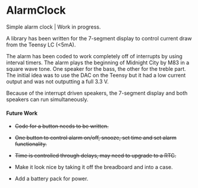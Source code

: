 # AlarmClock
Simple alarm clock | Work in progress.

A library has been written for the 7-segment display to control current draw from the Teensy LC (<5mA).

The alarm has been coded to work completely off of interrupts by using interval timers.  The alarm plays the beginning of Midnight City by M83 in a square wave tone.  One speaker for the bass, the other for the treble part.  The initial idea was to use the DAC on the Teensy but it had a low current output and was not outputting a full 3.3 V.

Because of the interrupt driven speakers, the 7-segment display and both speakers can run simultaneously.


#### Future Work
* ~~Code for a button needs to be written.~~

* ~~One button to control alarm on/off, snooze, set time and set alarm functionality.~~

* ~~Time is controlled through delays, may need to upgrade to a RTC.~~

* Make it look nice by taking it off the breadboard and into a case.

* Add a battery pack for power.
